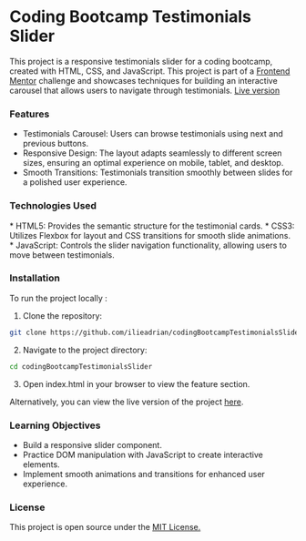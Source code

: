 <h1>Coding Bootcamp Testimonials Slider</h1>

This project is a responsive testimonials slider for a coding bootcamp, created with HTML, CSS, and JavaScript. This project is part of a [Frontend Mentor](https://www.frontendmentor.io/) challenge and showcases techniques for building an interactive carousel that allows users to navigate through testimonials. [Live version](https://articlepreviewia.netlify.app/)

<h3>Features</h3>

  * Testimonials Carousel: Users can browse testimonials using next and previous buttons.
  * Responsive Design: The layout adapts seamlessly to different screen sizes, ensuring an optimal experience on mobile, tablet, and desktop.
  * Smooth Transitions: Testimonials transition smoothly between slides for a polished user experience.

<h3>Technologies Used</h3>
  * HTML5: Provides the semantic structure for the testimonial cards.
  * CSS3: Utilizes Flexbox for layout and CSS transitions for smooth slide animations.
  * JavaScript: Controls the slider navigation functionality, allowing users to move between testimonials.

<h3>Installation</h3>

To run the project locally :

  1. Clone the repository:

   ```sh
   git clone https://github.com/ilieadrian/codingBootcampTestimonialsSlider.git
   ```

  2. Navigate to the project directory:

   ```sh
   cd codingBootcampTestimonialsSlider
   ```

 3. Open index.html in your browser to view the feature section.

Alternatively, you can view the live version of the project [here]((https://articlepreviewia.netlify.app/)).

<h3>Learning Objectives</h3>

  * Build a responsive slider component.
  * Practice DOM manipulation with JavaScript to create interactive elements.
  * Implement smooth animations and transitions for enhanced user experience.

<h3>License</h3>

This project is open source under the [MIT License.](https://opensource.org/license/mit)
